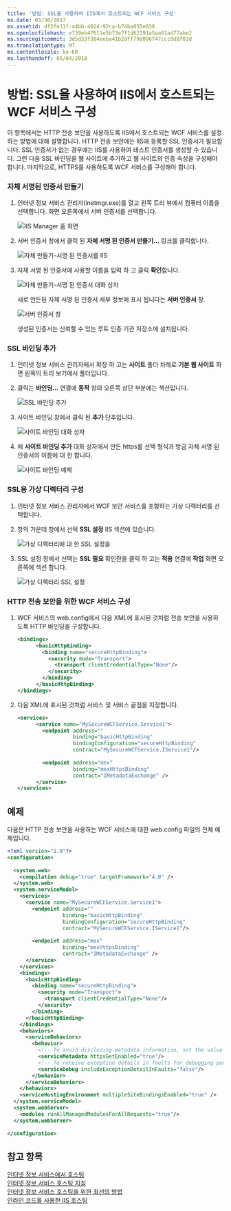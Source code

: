 ```yaml
---
title: '방법: SSL을 사용하여 IIS에서 호스트되는 WCF 서비스 구성'
ms.date: 03/30/2017
ms.assetid: df2fe31f-a4bb-4024-92ca-b74ba055e038
ms.openlocfilehash: e739eb47611e5b73e7f1d62191a5aa61ad77abe2
ms.sourcegitcommit: 3d5d33f384eeba41b2dff79d096f47ccc8d8f03d
ms.translationtype: MT
ms.contentlocale: ko-KR
ms.lasthandoff: 05/04/2018
---
```

# <a name="how-to-configure-an-iis-hosted-wcf-service-with-ssl"></a>방법: SSL을 사용하여 IIS에서 호스트되는 WCF 서비스 구성
이 항목에서는 HTTP 전송 보안을 사용하도록 IIS에서 호스트되는 WCF 서비스를 설정하는 방법에 대해 설명합니다. HTTP 전송 보안에는 IIS에 등록할 SSL 인증서가 필요합니다. SSL 인증서가 없는 경우에는 IIS를 사용하여 테스트 인증서를 생성할 수 있습니다. 그런 다음 SSL 바인딩을 웹 사이트에 추가하고 웹 사이트의 인증 속성을 구성해야 합니다. 마지막으로, HTTPS를 사용하도록 WCF 서비스를 구성해야 합니다.  
  
### <a name="creating-a-self-signed-certificate"></a>자체 서명된 인증서 만들기  
  
1.  인터넷 정보 서비스 관리자(inetmgr.exe)를 열고 왼쪽 트리 뷰에서 컴퓨터 이름을 선택합니다. 화면 오른쪽에서 서버 인증서를 선택합니다.  
  
     ![IIS Manager 홈 화면](../../../../docs/framework/wcf/feature-details/media/mg-inetmgrhome.jpg "mg_INetMgrHome")  
  
2.  서버 인증서 창에서 클릭 된 **자체 서명 된 인증서 만들기...** 링크를 클릭합니다.  
  
     ![자체 만들기&#45;서명 된 인증서를 IIS](../../../../docs/framework/wcf/feature-details/media/mg-createselfsignedcert.jpg "mg_CreateSelfSignedCert")  
  
3.  자체 서명 된 인증서에 사용할 이름을 입력 하 고 클릭 **확인**합니다.  
  
     ![자체 만들기&#45;서명 된 인증서 대화 상자](../../../../docs/framework/wcf/feature-details/media/mg-mycert.jpg "mg_MyCert")  
  
     새로 만든된 자체 서명 된 인증서 세부 정보에 표시 됩니다는 **서버 인증서** 창.  
  
     ![서버 인증서 창](../../../../docs/framework/wcf/feature-details/media/mg-servercertificatewindow.jpg "mg_ServerCertificateWindow")  
  
     생성된 인증서는 신뢰할 수 있는 루트 인증 기관 저장소에 설치됩니다.  
  
### <a name="add-ssl-binding"></a>SSL 바인딩 추가  
  
1.  인터넷 정보 서비스 관리자에서 확장 하 고는 **사이트** 폴더 차례로 **기본 웹 사이트** 화면 왼쪽의 트리 보기에서 폴더입니다.  
  
2.  클릭는 **바인딩...** 연결에 **동작** 창의 오른쪽 상단 부분에는 섹션입니다.  
  
     ![SSL 바인딩 추가](../../../../docs/framework/wcf/feature-details/media/mg-addsslbinding.jpg "mg_AddSSLBinding")  
  
3.  사이트 바인딩 창에서 클릭 된 **추가** 단추입니다.  
  
     ![사이트 바인딩 대화 상자](../../../../docs/framework/wcf/feature-details/media/mg-sitebindingsdialog.jpg "mg_SiteBindingsDialog")  
  
4.  에 **사이트 바인딩 추가** 대화 상자에서 만든 https를 선택 형식과 방금 자체 서명 된 인증서의 이름에 대 한 합니다.  
  
     ![사이트 바인딩 예제](../../../../docs/framework/wcf/feature-details/media/mg-mycertbinding.jpg "mg_MyCertBinding")  
  
### <a name="configure-virtual-directory-for-ssl"></a>SSL용 가상 디렉터리 구성  
  
1.  인터넷 정보 서비스 관리자에서 WCF 보안 서비스를 포함하는 가상 디렉터리를 선택합니다.  
  
2.  창의 가운데 창에서 선택 **SSL 설정** IIS 섹션에 있습니다.  
  
     ![가상 디렉터리에 대 한 SSL 설정을](../../../../docs/framework/wcf/feature-details/media/mg-sslsettingsforvdir.jpg "mg_SSLSettingsForVDir")  
  
3.  SSL 설정 창에서 선택는 **SSL 필요** 확인란을 클릭 하 고는 **적용** 연결에 **작업** 화면 오른쪽에 섹션 합니다.  
  
     ![가상 디렉터리 SSL 설정](../../../../docs/framework/wcf/feature-details/media/mg-vdirsslsettings.JPG "mg_VDirSSLSettings")  
  
### <a name="configure-wcf-service-for-http-transport-security"></a>HTTP 전송 보안을 위한 WCF 서비스 구성  
  
1.  WCF 서비스의 web.config에서 다음 XML에 표시된 것처럼 전송 보안을 사용하도록 HTTP 바인딩을 구성합니다.  
  
    ```xml  
    <bindings>  
          <basicHttpBinding>  
            <binding name="secureHttpBinding">  
              <security mode="Transport">  
                <transport clientCredentialType="None"/>  
              </security>  
            </binding>  
          </basicHttpBinding>  
    </bindings>  
    ```  
  
2.  다음 XML에 표시된 것처럼 서비스 및 서비스 끝점을 지정합니다.  
  
    ```xml  
    <services>  
          <service name="MySecureWCFService.Service1">  
            <endpoint address=""  
                      binding="basicHttpBinding"  
                      bindingConfiguration="secureHttpBinding"  
                      contract="MySecureWCFService.IService1"/>  
  
            <endpoint address="mex"  
                      binding="mexHttpsBinding"  
                      contract="IMetadataExchange" />  
          </service>  
    </services>  
    ```  
  
## <a name="example"></a>예제  
 다음은 HTTP 전송 보안을 사용하는 WCF 서비스에 대한 web.config 파일의 전체 예제입니다.  
  
```xml  
<?xml version="1.0"?>  
<configuration>  
  
  <system.web>  
    <compilation debug="true" targetFramework="4.0" />  
  </system.web>  
  <system.serviceModel>  
    <services>  
      <service name="MySecureWCFService.Service1">  
        <endpoint address=""  
                  binding="basicHttpBinding"  
                  bindingConfiguration="secureHttpBinding"  
                  contract="MySecureWCFService.IService1"/>  
  
        <endpoint address="mex"  
                  binding="mexHttpsBinding"  
                  contract="IMetadataExchange" />  
      </service>  
    </services>  
    <bindings>  
      <basicHttpBinding>  
        <binding name="secureHttpBinding">  
          <security mode="Transport">  
            <transport clientCredentialType="None"/>  
          </security>  
        </binding>  
      </basicHttpBinding>  
    </bindings>  
    <behaviors>  
      <serviceBehaviors>  
        <behavior>  
          <!-- To avoid disclosing metadata information, set the value below to false and remove the metadata endpoint above before deployment -->  
          <serviceMetadata httpsGetEnabled="true"/>  
          <!-- To receive exception details in faults for debugging purposes, set the value below to true.  Set to false before deployment to avoid disclosing exception information -->  
          <serviceDebug includeExceptionDetailInFaults="false"/>  
        </behavior>  
      </serviceBehaviors>  
    </behaviors>  
    <serviceHostingEnvironment multipleSiteBindingsEnabled="true" />  
  </system.serviceModel>  
  <system.webServer>  
    <modules runAllManagedModulesForAllRequests="true"/>  
  </system.webServer>  
  
</configuration>  
```  
  
## <a name="see-also"></a>참고 항목  
 [인터넷 정보 서비스에서 호스팅](../../../../docs/framework/wcf/feature-details/hosting-in-internet-information-services.md)  
 [인터넷 정보 서비스 호스팅 지침](../../../../docs/framework/wcf/samples/internet-information-service-hosting-instructions.md)  
 [인터넷 정보 서비스 호스팅을 위한 최선의 방법](../../../../docs/framework/wcf/feature-details/internet-information-services-hosting-best-practices.md)  
 [인라인 코드를 사용한 IIS 호스팅](../../../../docs/framework/wcf/samples/iis-hosting-using-inline-code.md)
